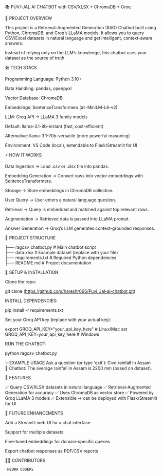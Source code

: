 📚 PUVI-JAL AI CHATBOT with CSV/XLSX + ChromaDB + Groq

🚀 PROJECT OVERVIEW

This project is a Retrieval-Augmented Generation (RAG) Chatbot built using Python, ChromaDB, and Groq’s LLaMA models.
It allows you to query CSV/Excel datasets in natural language and get intelligent, context-aware answers.

Instead of relying only on the LLM’s knowledge, this chatbot uses your dataset as the source of truth.


🛠️ TECH STACK

Programming Language: Python 3.10+

Data Handling: pandas, openpyxl

Vector Database: ChromaDB

Embeddings: SentenceTransformers (all-MiniLM-L6-v2)

LLM: Groq API → LLaMA 3 family models

Default: llama-3.1-8b-instant (fast, cost-efficient)

Alternative: llama-3.1-70b-versatile (more powerful reasoning)

Environment: VS Code (local), extendable to Flask/Streamlit for UI


⚡ HOW IT WORKS

Data Ingestion → Load .csv or .xlsx file into pandas.

Embedding Generation → Convert rows into vector embeddings with SentenceTransformers.

Storage → Store embeddings in ChromaDB collection.

User Query → User enters a natural language question.

Retrieval → Query is embedded and matched against top relevant rows.

Augmentation → Retrieved data is passed into LLaMA prompt.

Answer Generation → Groq’s LLM generates context-grounded responses.


📂 PROJECT STRUCTURE

├── ragcsv_chatbot.py      # Main chatbot script  
├── data.xlsx              # Example dataset (replace with your file)  
├── requirements.txt       # Required Python dependencies  
├── README.md              # Project documentation  


🔧 SETUP & INSTALLATION

Clone the repo:

git clone (https://github.com/hareshr066/Puvi_Jal-ai-chatbot.git)


INSTALL DEPENDENCIES:

pip install -r requirements.txt


Set your Groq API key (replace with your actual key):

export GROQ_API_KEY="your_api_key_here"   # Linux/Mac
set GROQ_API_KEY=your_api_key_here        # Windows


RUN THE CHATBOT:

python ragcsv_chatbot.py

💡 EXAMPLE USAGE
Ask a question (or type 'exit'): Give rainfall in Assam  
🤖 Chatbot: The average rainfall in Assam is 2200 mm (based on dataset).  


🎯 FEATURES

✅ Query CSV/XLSX datasets in natural language
✅ Retrieval-Augmented Generation for accuracy
✅ Uses ChromaDB as vector store
✅ Powered by Groq LLaMA 3 models
✅ Extensible → can be deployed with Flask/Streamlit for UI


📌 FUTURE ENHANCEMENTS

Add a Streamlit web UI for a chat interface

Support for multiple datasets

Fine-tuned embeddings for domain-specific queries

Export chatbot responses as PDF/CSV reports


👨‍💻 CONTRIBUTORS

     NEURA CODERS
